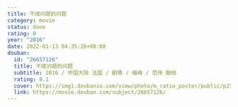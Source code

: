 ```yaml
---
title: 不成问题的问题
category: movie
status: done
rating: 0
year: "2016"
date: 2022-01-13 04:35:26+08:00
douban:
  id: "26657126"
  title: 不成问题的问题
  subtitle: 2016 / 中国大陆 法国 / 剧情 / 梅峰 / 范伟 殷桃
  rating: 8.1
  cover: https://img1.doubanio.com/view/photo/m_ratio_poster/public/p2504993947.jpg
  link: https://movie.douban.com/subject/26657126/
---
```



